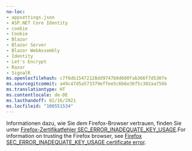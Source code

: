 ```yaml
---
no-loc:
- appsettings.json
- ASP.NET Core Identity
- cookie
- Cookie
- Blazor
- Blazor Server
- Blazor WebAssembly
- Identity
- Let's Encrypt
- Razor
- SignalR
ms.openlocfilehash: c7f6db15472128dd9747b0d600fab366f7d5307e
ms.sourcegitcommit: a49c47d5a573379effee5c6b6e36f5c302aa756b
ms.translationtype: HT
ms.contentlocale: de-DE
ms.lasthandoff: 02/16/2021
ms.locfileid: "100551534"
---
```

<span data-ttu-id="4a9aa-101">Informationen dazu, wie Sie dem Firefox-Browser vertrauen, finden Sie unter [Firefox-Zertifikatfehler SEC_ERROR_INADEQUATE_KEY_USAGE](xref:security/enforcing-ssl#trust-ff).</span><span class="sxs-lookup"><span data-stu-id="4a9aa-101">For information on trusting the Firefox browser, see [Firefox SEC_ERROR_INADEQUATE_KEY_USAGE certificate error](xref:security/enforcing-ssl#trust-ff).</span></span>